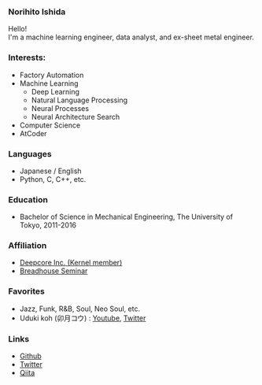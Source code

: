 ### Norihito Ishida
Hello!  
I'm a machine learning engineer, data analyst, and ex-sheet metal engineer.

### Interests:
- Factory Automation
- Machine Learning
    - Deep Learning
    - Natural Language Processing
    - Neural Processes
    - Neural Architecture Search
- Computer Science
- AtCoder

### Languages
- Japanese / English
- Python, C, C++, etc.

### Education
- Bachelor of Science in Mechanical Engineering, The University of Tokyo, 2011-2016

### Affiliation
- [Deepcore Inc. (Kernel member)](https://deepcore.jp/)
- [Breadhouse Seminar](https://twitter.com/breadhouse_semi)

### Favorites
- Jazz, Funk, R&B, Soul, Neo Soul, etc.
- Uduki koh (卯月コウ) : [Youtube](https://www.youtube.com/channel/UC3lNFeJiTq6L3UWoz4g1e-A?sub_confirmation=1), [Twitter](https://twitter.com/udukikohh)

### Links
- [Github](https://github.com/norihitoishida/)
- [Twitter](https://twitter.com/norihitoishida)
- [Qiita](https://qiita.com/norihitoishida)
